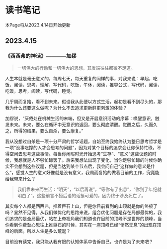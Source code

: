 # 读书笔记

本Page将从2023.4.14日开始更新

## 2023.4.15

### 《西西弗的神话》————加缪

> 一切伟大的行动和一切伟大的思想，其发端往往都微不足道。

人生本就是毫无意义的，每周七天，每天重复的同样的事，对我来说：早起，吃饭，阅读，思考，理解，写代码，吃饭，午休，阅读，推导公式，写代码，阅读，吃饭，思考，阅读，写代码，睡觉。

几乎周而复始，看不到未来。假设我从此便以方式生活，起初是看不到尽头的，那我为什么还要这么做呢？为什么不去追求更新鲜更刺激的体验？

加缪说，“厌倦处在机械生活的末端，但又是开启意识活动的序幕：唤醒意识，触发未来。未来，要么在循环中无意识的返回，要么彻底清醒。觉醒之后，久而久之，所得的结果，要么自杀，要么康复。”

我从没想过自杀是一项十分严肃的哲学话题，自始至终我始终认为整日思考哲学是一项“没事吃撑的人才会思考的问题”，因为对某个目标的追求会让你保持忙碌，不得空闲去思考这些事情。每当你闲暇时光开始思考“生存”、“意义”这些议题的时候，我想就是人不够忙碌罢了。后来我想法出现了变化，当你足够忙碌的时候你确实不会想到这些议题，但是当达到某个节点后，我会问自己“这样做的意义是什么”，感觉人生的意义好像就是没有意义，我周而复始的做着目前的工作，究竟能给我带来什么？

> 我们靠未来而生活：“明天”，“以后再说”，“等你有了出息”，“你到了年纪就明白了”。这些前言不搭后语的话挺可爱的，因为终于涉及死亡了。

其实每个人都是西西弗，推着巨石上山，但是你目前看到的山顶就是你的终极了吗？显然不见得。从我们做优化的思路来说，组合优化问题是存在局部最优的，我们追求的是全局最优，站在上帝视角我们知道也许目前的顶峰不是世界的顶峰，当你看到你费劲心思往上推巨石的时候，其实在一座顶峰已经“悄然无息”的出现在顶峰的后面。所以人生是多么荒诞？

目前没有读完，我只能从我有限的认知体系中告诉自己，也许是为了未来吧？
